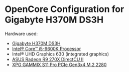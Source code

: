 # OpenCore Configuration for Gigabyte H370M DS3H

Hardware used:

- [Gigabyte H370M DS3H](https://www.gigabyte.com/Motherboard/H370M-DS3H-rev-10)
- [Intel® Core™ i5-9600K Processor](https://ark.intel.com/content/www/us/en/ark/products/134896/intel-core-i5-9600k-processor-9m-cache-up-to-4-60-ghz.html)
- Intel® UHD Graphics 630 (integrated graphics)
- [ASUS Radeon R9 270X DirectCU II](https://www.asus.com/bg/Graphics-Cards/R9270XDC2T2GD5/)
- [XPG GAMMIX S11 Pro PCIe Gen3x4 M.2 2280](https://www.xpg.com/us/feature/596/)
